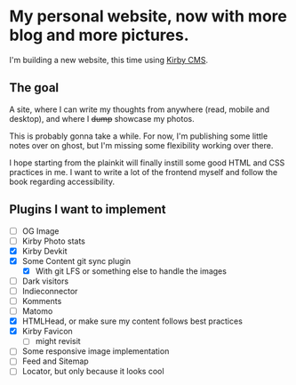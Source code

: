 # My personal website, now with more blog and more pictures.

I'm building a new website, this time using [Kirby CMS](https://getkirby.com).
## The goal
A site, where I can write my thoughts from anywhere (read, mobile and desktop), and where I ~~dump~~ showcase my photos.

This is probably gonna take a while. For now, I'm publishing some little notes over on ghost, but I'm missing some flexibility working over there. 

I hope starting from the plainkit will finally instill some good HTML and CSS practices in me. I want to write a lot of the frontend myself and follow the book regarding accessibility.

## Plugins I want to implement
- [ ] OG Image
- [ ] Kirby Photo stats
- [x] Kirby Devkit
- [x] Some Content git sync plugin
  - [x] With git LFS or something else to handle the images
- [ ] Dark visitors
- [ ] Indieconnector
- [ ] Komments 
- [ ] Matomo
- [x] HTMLHead, or make sure my <head> content follows best practices
- [x] Kirby Favicon
  - [ ] might revisit
- [ ] Some responsive image implementation
- [ ] Feed and Sitemap
- [ ] Locator, but only because it looks cool
